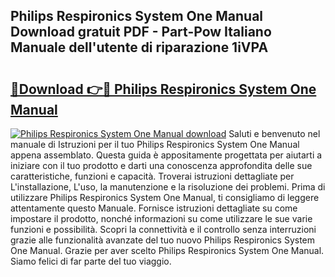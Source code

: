 ## Philips Respironics System One Manual Download gratuit PDF - Part-Pow Italiano Manuale dell'utente di riparazione 1iVPA

# <h2><a href="http://dfb8vq.blite.top/?on=Philips+Respironics+System+One+Manual">🔗Download 👉🔴 Philips Respironics System One Manual</a></h2>

[![Philips Respironics System One Manual download](https://i.imgur.com/lujVjoI.png)](http://dfb8vq.blite.top/?on=Philips+Respironics+System+One+Manual)
Saluti e benvenuto nel manuale di Istruzioni per il tuo Philips Respironics System One Manual appena assemblato. Questa guida è appositamente progettata per aiutarti a iniziare con il tuo prodotto e darti una conoscenza approfondita delle sue caratteristiche, funzioni e capacità. Troverai istruzioni dettagliate per L'installazione, L'uso, la manutenzione e la risoluzione dei problemi. Prima di utilizzare Philips Respironics System One Manual, ti consigliamo di leggere attentamente questo Manuale. Fornisce istruzioni dettagliate su come impostare il prodotto, nonché informazioni su come utilizzare le sue varie funzioni e possibilità. Scopri la connettività e il controllo senza interruzioni grazie alle funzionalità avanzate del tuo nuovo Philips Respironics System One Manual. Grazie per aver scelto Philips Respironics System One Manual. Siamo felici di far parte del tuo viaggio.
